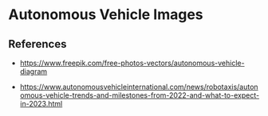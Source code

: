 # Autonomous Vehicle Images

## References

- https://www.freepik.com/free-photos-vectors/autonomous-vehicle-diagram

- https://www.autonomousvehicleinternational.com/news/robotaxis/autonomous-vehicle-trends-and-milestones-from-2022-and-what-to-expect-in-2023.html
